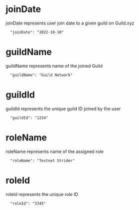 # joinDate

joinDate represents user join date to a given guild on Guild.xyz

```
  "joinDate": "2022-10-10"
```

# guildName

guildName represents name of the joined Guild

```
  "guildName": "Guild Network"
```

# guildId

guildId represents the unique guild ID joined by the user

```
  "guildId": "1234"
```

# roleName

roleName represents name of the assigned role

```
  "roleName": "Testnet Strider"
```

# roleId

roleId represents the unique role ID

```
  "roleId": "3345"
```
